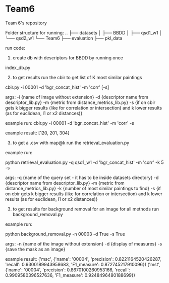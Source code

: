 # Team6
Team 6's repository 

Folder structure for running:
..
├── datasets
│   ├── BBDD
│   ├── qsd1_w1
│   └── qsd2_w1
└── Team6
    ├── evaluation
        ├── pkl_data
    
run code:

1. create db with descriptors for BBDD by running once

index_db.py

2. to get results run the cbir to get list of K most similar paintings

cbir.py -i 00001 -d 'bgr_concat_hist' -m 'corr' [-s]

args:
-i {name of image without extension}
-d {descriptor name from descriptor_lib.py} 
-m {metric from distance_metrics_lib.py}
-s {if on cbir gets k bigger results (like for correlation or intersection) and k lower results (as for euclidean, l1 or x2 distances)}

example run:
cbir.py -i 00001 -d 'bgr_concat_hist' -m 'corr' -s

example result:
[120, 201, 304]

3. to get a .csv with map@k run the retrieval_evaluation.py

example run:

python retrieval_evaluation.py -q qsd1_w1 -d 'bgr_concat_hist' -m 'corr' -k 5 -s

args:
-q {name of the query set - it has to be inside datasets directory}
-d {descriptor name from descriptor_lib.py} 
-m {metric from distance_metrics_lib.py}
-k {number of most similar paintings to find}
-s {if on cbir gets k bigger results (like for correlation or intersection) and k lower results (as for euclidean, l1 or x2 distances)}

3. to get results for background removal for an image for all methods run background_removal.py

example run:

python background_removal.py -n 00003 -d True -s True

args:
-n {name of the image without extension}
-d {display of measures}
-s {save the mask as an image}

example result:
('msc', {'name': '00004', 'precision': 0.8221164520426287, 'recall': 0.9300189943958683, 'F1_measure': 0.872745217910096})
('mst', {'name': '00004', 'precision': 0.8670100260953166, 'recall': 0.9909580396527636, 'F1_measure': 0.9248496480188699})
